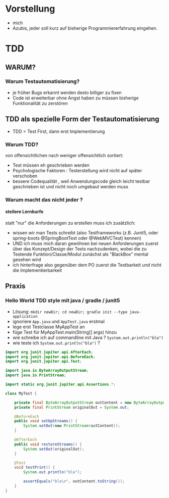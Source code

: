 # Vorstellung
- mich
- Azubis, jeder soll kurz auf bisherige Programmiererfahrung eingehen.

# TDD
## WARUM?
### Warum Testautomatisierung?
- je früher Bugs erkannt werden desto billiger zu fixen
- Code ist erweiterbar ohne Angst haben zu müssen bisherige Funktionalität zu zerstören
## TDD als spezielle Form der Testautomatisierung
- TDD = Test First, dann erst Implementierung
### Warum TDD?
von offensichtlichen nach weniger offensichtlich sortiert:
- Test müssen eh geschrieben werden
- Psychologische Faktoren : Testerstellung wird nicht auf später verschoben
- bessere Codequalität , weil Anwendungscode gleich leicht testbar geschrieben ist und nicht noch umgebaut werden muss
### Warum macht das nicht jeder ?
####  steilere Lernkurfe 
statt "nur" die Anforderungen zu erstellen muss ich zusätzlich:
- wissen wir man Tests schreibt (also Testframeworks (z.B. Junit5, oder spring-boots @SpringBootTest oder @WebMVCTest) kennen)
- UND ich muss mich daran gewöhnen bei neuen Anforderungen zuerst über das Konzept/Design der Tests nachzudenken, wobei die zu Testende Funktion/Classe/Modul zunächst als "BlackBox" mental gesehen wird
- ich hinterfrage also gegenüber dem PO zuerst die Testbarkeit und nicht die Implementierbarkeit 

## Praxis
### Hello World TDD style mit java / gradle / junit5
- Lösung:
`mkdir newDir; cd newDir; gradle init --type java-application`
- ignoriere `App.java` und `AppTest.java` erstmal 
- lege erst Testclasse MyAppTest an
- füge Test für MyAppTest.main(String[] args) hinzu
- wie schreibe ich auf commandline mit Java ? `System.out.println("bla")`
- wie teste ich `System.out.println("bla")` ? 
```java
import org.junit.jupiter.api.AfterEach;
import org.junit.jupiter.api.BeforeEach;
import org.junit.jupiter.api.Test;

import java.io.ByteArrayOutputStream;
import java.io.PrintStream;

import static org.junit.jupiter.api.Assertions.*;

class MyTest {

    private final ByteArrayOutputStream outContent = new ByteArrayOutputStream();
    private final PrintStream originalOut = System.out;

    @BeforeEach
    public void setUpStreams() {
        System.setOut(new PrintStream(outContent));
    }

    @AfterEach
    public void restoreStreams() {
        System.setOut(originalOut);
    }

    @Test
    void testPrint() {
        System.out.println("bla");

        assertEquals("bla\n", outContent.toString());
    }
}
```


